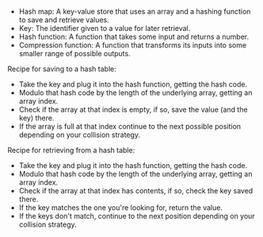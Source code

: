 
 - Hash map: A key-value store that uses an array and a hashing function to save and retrieve values.
 - Key: The identifier given to a value for later retrieval.
 - Hash function: A function that takes some input and returns a number.
 - Compression function: A function that transforms its inputs into some smaller range of possible outputs.

Recipe for saving to a hash table:
 - Take the key and plug it into the hash function, getting the hash code.
 - Modulo that hash code by the length of the underlying array, getting an array index.
 - Check if the array at that index is empty, if so, save the value (and the key) there.
 - If the array is full at that index continue to the next possible position depending on your collision strategy.

Recipe for retrieving from a hash table:
 - Take the key and plug it into the hash function, getting the hash code.
 - Modulo that hash code by the length of the underlying array, getting an array index.
 - Check if the array at that index has contents, if so, check the key saved there.
 - If the key matches the one you're looking for, return the value.
 - If the keys don't match, continue to the next position depending on your collision strategy.
